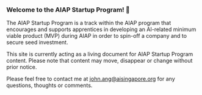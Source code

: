 ### Welcome to the AIAP Startup Program! 👋

<!--
**johnangrs/johnangrs** is a ✨ _special_ ✨ repository because its `README.md` (this file) appears on your GitHub profile.

Here are some ideas to get you started:

- 🔭 I’m currently working on ...
- 🌱 I’m currently learning ...
- 👯 I’m looking to collaborate on ...
- 🤔 I’m looking for help with ...
- 💬 Ask me about ...
- 📫 How to reach me: ...
- 😄 Pronouns: ...
- ⚡ Fun fact: ...

---
title: Introduction
has_children: false
nav_order: 1
---
-->

The AIAP Startup Program is a track within the AIAP program that encourages and supports apprentices in developing an AI-related minimum viable product (MVP) during AIAP in order to spin-off a company and to secure seed investment.

This site is currently acting as a living document for AIAP Startup Program content. Please note that content may move, disappear or change without prior notice.

Please feel free to contact me at john.ang@aisingapore.org for any questions, thoughts or comments.
